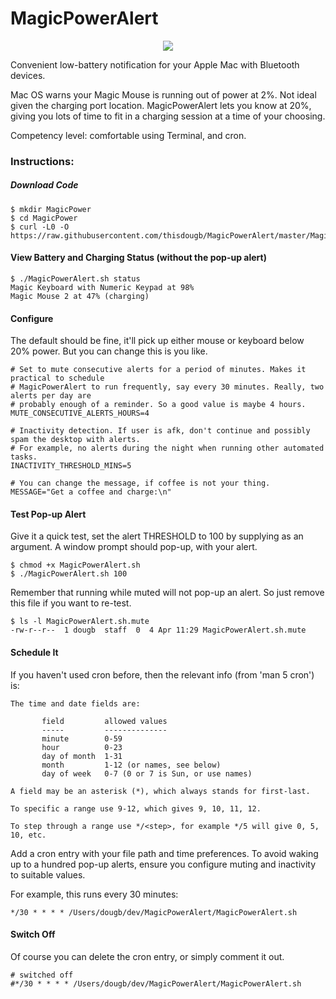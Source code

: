 # MagicPowerAlert
<p align="center">
  <img src="https://github.com/thisdougb/thisdougb.github.io/blob/master/images/MagicPowerAlert.png" />
</p>

Convenient low-battery notification for your Apple Mac with Bluetooth devices.

Mac OS warns your Magic Mouse is running out of power at 2%. Not ideal given the charging port location.
MagicPowerAlert lets you know at 20%, giving you lots of time to fit in a charging session at a time of your choosing.

Competency level: comfortable using Terminal, and cron.

### Instructions:

##### Download Code

```
$ mkdir MagicPower
$ cd MagicPower
$ curl -L0 -O https://raw.githubusercontent.com/thisdougb/MagicPowerAlert/master/MagicPowerAlert.sh
```
#### View Battery and Charging Status (without the pop-up alert)
```
$ ./MagicPowerAlert.sh status
Magic Keyboard with Numeric Keypad at 98%
Magic Mouse 2 at 47% (charging)
```
#### Configure
The default should be fine, it'll pick up either mouse or keyboard below 20% power.
But you can change this is you like.

```
# Set to mute consecutive alerts for a period of minutes. Makes it practical to schedule
# MagicPowerAlert to run frequently, say every 30 minutes. Really, two alerts per day are
# probably enough of a reminder. So a good value is maybe 4 hours.
MUTE_CONSECUTIVE_ALERTS_HOURS=4

# Inactivity detection. If user is afk, don't continue and possibly spam the desktop with alerts.
# For example, no alerts during the night when running other automated tasks.
INACTIVITY_THRESHOLD_MINS=5

# You can change the message, if coffee is not your thing.
MESSAGE="Get a coffee and charge:\n"
```
#### Test Pop-up Alert
Give it a quick test, set the alert THRESHOLD to 100 by supplying as an argument.
A window prompt should pop-up, with your alert.
```
$ chmod +x MagicPowerAlert.sh
$ ./MagicPowerAlert.sh 100
```
Remember that running while muted will not pop-up an alert. So just remove this file if you want to re-test.
```
$ ls -l MagicPowerAlert.sh.mute
-rw-r--r--  1 dougb  staff  0  4 Apr 11:29 MagicPowerAlert.sh.mute
```
#### Schedule It
If you haven't used cron before, then the relevant info (from 'man 5 cron') is:
```
The time and date fields are:

       field         allowed values
       -----         --------------
       minute        0-59
       hour          0-23
       day of month  1-31
       month         1-12 (or names, see below)
       day of week   0-7 (0 or 7 is Sun, or use names)

A field may be an asterisk (*), which always stands for first-last.

To specific a range use 9-12, which gives 9, 10, 11, 12.

To step through a range use */<step>, for example */5 will give 0, 5, 10, etc.
```
Add a cron entry with your file path and time preferences.
To avoid waking up to a hundred pop-up alerts, ensure you configure muting and inactivity to suitable values.

For example, this runs every 30 minutes:
```
*/30 * * * * /Users/dougb/dev/MagicPowerAlert/MagicPowerAlert.sh
```
#### Switch Off
Of course you can delete the cron entry, or simply comment it out.
```
# switched off
#*/30 * * * * /Users/dougb/dev/MagicPowerAlert/MagicPowerAlert.sh
```
